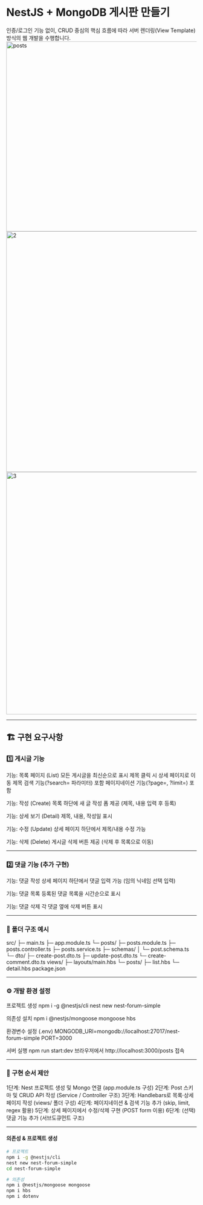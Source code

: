# NestJS + MongoDB 게시판 만들기

인증/로그인 기능 없이, CRUD 중심의 핵심 흐름에 따라 서버 렌더링(View Template) 방식의 웹 개발을 수행합니다.
<img width="1230" height="502" alt="posts" src="https://github.com/user-attachments/assets/4c84ae07-6f6a-4b5c-8568-9266c7210faf" />
<img width="973" height="636" alt="2" src="https://github.com/user-attachments/assets/7c06d7a1-93c8-4563-8c7d-ac7b2b5dd215" />
<img width="1020" height="641" alt="3" src="https://github.com/user-attachments/assets/08c74d71-f79e-4aed-90c8-be3449e1cab7" />

---

## 🏗️ 구현 요구사항

### 1️⃣ 게시글 기능

기능: 목록 페이지 (List)
모든 게시글을 최신순으로 표시
제목 클릭 시 상세 페이지로 이동
제목 검색 기능(?search= 파라미터) 포함
페이지네이션 기능(?page=, ?limit=) 포함

기능: 작성 (Create)
목록 하단에 새 글 작성 폼 제공 (제목, 내용 입력 후 등록)

기능: 상세 보기 (Detail)
제목, 내용, 작성일 표시

기능: 수정 (Update)
상세 페이지 하단에서 제목/내용 수정 가능

기능: 삭제 (Delete)
게시글 삭제 버튼 제공 (삭제 후 목록으로 이동)

---

### 2️⃣ 댓글 기능 (추가 구현)

기능: 댓글 작성
상세 페이지 하단에서 댓글 입력 가능 (임의 닉네임 선택 입력)

기능: 댓글 목록
등록된 댓글 목록을 시간순으로 표시

기능: 댓글 삭제
각 댓글 옆에 삭제 버튼 표시

---

### 📁 폴더 구조 예시

src/
├─ main.ts
├─ app.module.ts
└─ posts/
├─ posts.module.ts
├─ posts.controller.ts
├─ posts.service.ts
├─ schemas/
│ └─ post.schema.ts
└─ dto/
├─ create-post.dto.ts
├─ update-post.dto.ts
└─ create-comment.dto.ts
views/
├─ layouts/main.hbs
└─ posts/
├─ list.hbs
└─ detail.hbs
package.json

---

### ⚙️ 개발 환경 설정

프로젝트 생성
npm i -g @nestjs/cli
nest new nest-forum-simple

의존성 설치
npm i @nestjs/mongoose mongoose hbs

환경변수 설정 (.env)
MONGODB_URI=mongodb://localhost:27017/nest-forum-simple
PORT=3000

서버 실행
npm run start:dev
브라우저에서 http://localhost:3000/posts 접속

---

### 🧠 구현 순서 제안

1단계: Nest 프로젝트 생성 및 Mongo 연결 (app.module.ts 구성)
2단계: Post 스키마 및 CRUD API 작성 (Service / Controller 구조)
3단계: Handlebars로 목록·상세 페이지 작성 (views/ 폴더 구성)
4단계: 페이지네이션 & 검색 기능 추가 (skip, limit, regex 활용)
5단계: 상세 페이지에서 수정/삭제 구현 (POST form 이용)
6단계: (선택) 댓글 기능 추가 (서브도큐먼트 구조)

---

#### 의존성 & 프로젝트 생성

```bash
# 프로젝트
npm i -g @nestjs/cli
nest new nest-forum-simple
cd nest-forum-simple

# 의존성
npm i @nestjs/mongoose mongoose
npm i hbs
npm i dotenv
```
